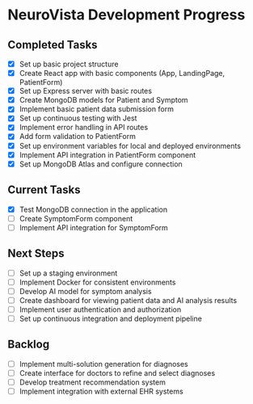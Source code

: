 # NeuroVista Development Progress

## Completed Tasks
- [x] Set up basic project structure
- [x] Create React app with basic components (App, LandingPage, PatientForm)
- [x] Set up Express server with basic routes
- [x] Create MongoDB models for Patient and Symptom
- [x] Implement basic patient data submission form
- [x] Set up continuous testing with Jest
- [x] Implement error handling in API routes
- [x] Add form validation to PatientForm
- [x] Set up environment variables for local and deployed environments
- [x] Implement API integration in PatientForm component
- [x] Set up MongoDB Atlas and configure connection

## Current Tasks
- [x] Test MongoDB connection in the application
- [ ] Create SymptomForm component
- [ ] Implement API integration for SymptomForm

## Next Steps
- [ ] Set up a staging environment
- [ ] Implement Docker for consistent environments
- [ ] Develop AI model for symptom analysis
- [ ] Create dashboard for viewing patient data and AI analysis results
- [ ] Implement user authentication and authorization
- [ ] Set up continuous integration and deployment pipeline

## Backlog
- [ ] Implement multi-solution generation for diagnoses
- [ ] Create interface for doctors to refine and select diagnoses
- [ ] Develop treatment recommendation system
- [ ] Implement integration with external EHR systems
